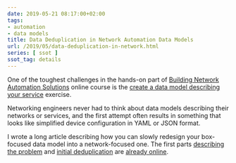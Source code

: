 ```yaml
---
date: 2019-05-21 08:17:00+02:00
tags:
- automation
- data models
title: Data Deduplication in Network Automation Data Models
url: /2019/05/data-deduplication-in-network.html
series: [ ssot ]
ssot_tag: details
---
```

One of the toughest challenges in the hands-on part of [Building Network Automation Solutions](https://www.ipspace.net/Building_Network_Automation_Solutions) online course is the [create a data model describing your service](https://my.ipspace.net/bin/list?id=NetAutSol&module=3#M3S6) exercise.

Networking engineers never had to think about data models describing their networks or services, and the first attempt often results in something that looks like simplified device configuration in YAML or JSON format.

I wrote a long article describing how you can slowly redesign your box-focused data model into a network-focused one. The first parts [describing the problem](https://www.ipspace.net/kb/DataModels/) and [initial deduplication](https://www.ipspace.net/kb/DataModels/10-Removing%20Duplicate%20Data.html) are [already online](https://www.ipspace.net/kb/DataModels/index.html).
